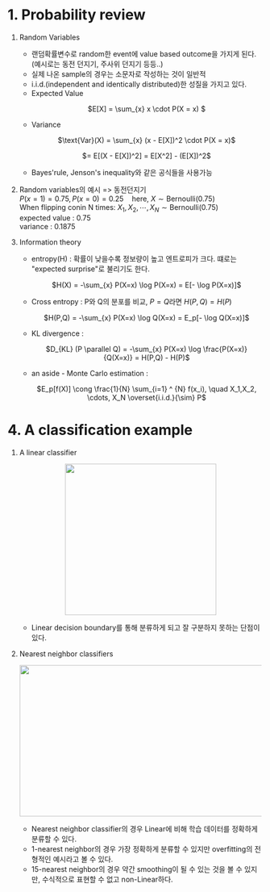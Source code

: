 # 1. Probability review

1. Random Variables

   - 랜덤확률변수로 random한 event에 value based outcome을 가지게 된다.
     (예시로는 동전 던지기, 주사위 던지기 등등..)
   - 실제 나온 sample의 경우는 소문자로 작성하는 것이 일반적
   - i.i.d.(independent and identically distributed)한 성질을 가지고 있다.
   - Expected Value
     <p align="center">$E[X] = \sum_{x} x \cdot P(X = x) $</p>
   - Variance
     <p align="center">$\text{Var}(X) = \sum_{x} (x - E[X])^2 \cdot P(X = x)$</p>
     <p align="center">$= E[(X - E[X])^2] = E[X^2] - (E[X])^2$</p>
   - Bayes'rule, Jenson's inequality와 같은 공식들을 사용가능

2. Random variables의 예시 => 동전던지기 <br/>
 $P(x=1)=0.75, P(x=0)=0.25 \quad \text{here, } X \sim \text{Bernoulli}(0.75)$  <br/>
 When flipping conin N times: $X_1,X_2, \cdots, X_N \sim \text{Bernoulli}(0.75)$<br/>
 expected value : 0.75<br/>
 variance : 0.1875

3. Information theory
   - entropy(H) : 확률이 낮을수록 정보량이 높고 엔트로피가 크다. 떄로는 "expected surprise"로 불리기도 한다.
     <p align="center">$H(X) = -\sum_{x} P(X=x) \log P(X=x) = E[- \log P(X=x)]$</p>
   - Cross entropy : P와 Q의 분포를 비교, $P=Q$라면 $H(P,Q)=H(P)$
     <p align="center">$H(P,Q) = -\sum_{x} P(X=x) \log Q(X=x) = E_p[- \log Q(X=x)]$</p>
   - KL divergence :
     <p align="center">$D_{KL} (P \parallel Q) = -\sum_{x} P(X=x) \log \frac{P(X=x)}{Q(X=x)} = H(P,Q) - H(P)$</p>
   - an aside - Monte Carlo estimation :
     <p align="center">$E_p[f(X)] \cong \frac{1}{N} \sum_{i=1} ^ {N} f(x_i), \quad X_1,X_2, \cdots, X_N \overset{i.i.d.}{\sim} P$</p>

   


# 4. A classification example

1. A linear classifier
  
   <p align="center"><img src="https://github.com/junofficial/mppi_RobotArm/assets/124868359/c69f6ed6-a2e2-4c81-9d23-bb8f6e9d1ad4" width="300" height="300"/></p>
   
   - Linear decision boundary를 통해 분류하게 되고 잘 구분하지 못하는 단점이 있다.

2. Nearest neighbor classifiers

   <p align="center"><img src="https://github.com/junofficial/mppi_RobotArm/assets/124868359/8aeb1cf3-e6ab-47d1-9b8c-3c4911e0dfe7" width="600" height="300"/></p>

   - Nearest neighbor classifier의 경우 Linear에 비해 학습 데이터를 정확하게 분류할 수 있다.
   - 1-nearest neighbor의 경우 가장 정확하게 분류할 수 있지만 overfitting의 전형적인 예시라고 볼 수 있다.
   - 15-nearest neighbor의 경우 약간 smoothing이 될 수 있는 것을 볼 수 있지만, 수식적으로 표현할 수 없고 non-Linear하다.
  

